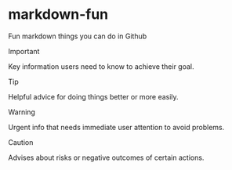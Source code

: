 # markdown-fun
Fun markdown things you can do in Github

> [!IMPORTANT]
> Key information users need to know to achieve their goal.


> [!TIP]
> Helpful advice for doing things better or more easily.

> [!WARNING]
> Urgent info that needs immediate user attention to avoid problems.

> [!CAUTION]
> Advises about risks or negative outcomes of certain actions.

